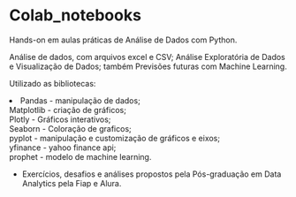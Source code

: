 # Colab_notebooks
Hands-on em aulas práticas de Análise de Dados com Python.

Análise de dados, com arquivos excel e CSV; Análise Exploratória de Dados e Visualização de Dados; também Previsões futuras com Machine Learning.

Utilizado as bibliotecas:
<li>
Pandas - manipulação de dados;</br>
Matplotlib - criação de gráficos;</br>
Plotly - Gráficos interativos;</br>
Seaborn - Coloração de graficos;</br>
pyplot - manipulação e customização de gráficos e eixos;</br>
yfinance - yahoo finance api;</br>
prophet - modelo de machine learning.</br>
</li>

- Exercícios, desafios e análises propostos pela Pós-graduação em Data Analytics pela Fiap e Alura.


